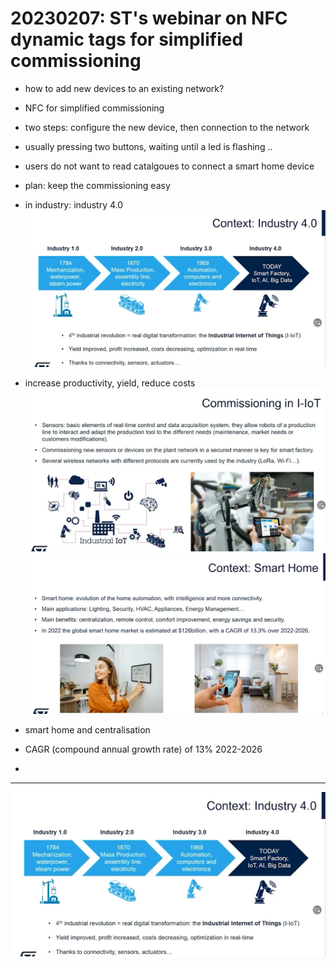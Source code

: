 # 20230207: ST's webinar on NFC dynamic tags for simplified commissioning

* how to add new devices to an existing network?
* NFC for simplified commissioning

* two steps: configure the new device, then connection to the network
* usually pressing two buttons, waiting until a led is flashing ..
* users do not want to read catalgoues to connect a smart home device
* plan: keep the commissioning easy
* in industry: industry 4.0
![](img00.png)
* increase productivity, yield, reduce costs
![](img01.png)
![](img02.png)
* smart home and centralisation
* CAGR (compound annual growth rate) of 13% 2022-2026
* 











-------------

![](img00.png)